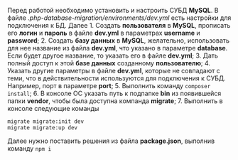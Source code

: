 Перед работой необходимо установить и настроить СУБД **MySQL**. В файле *.php-database-migration/environments/dev.yml* есть настройки для подключения к БД. Далее
	1. Создать **пользователя** в **MySQL**, прописать его **логин** и **пароль** в файле **dev.yml** в параметрах **username** и **password**;
	2. Создать **базу данных** в **MySQL**, желательно, использовать для нее название из файла **dev.yml**, что указано в параметре **database**. Если будет другое название, то указать его в файле **dev.yml**;
	3. Дать полный доступ к этой **базе данных** созданному **пользователю**;
	4. Указать другие параметры в файле **dev.yml**, которые не совпадают с теми, что в действительности используются для подключения к СУБД. Например, порт в параметре **port**;
	5. Выполнить команду `composer install`;
	6. В консоле ОС указать путь к подпапке **bin** из появившейся папки **vendor**, чтобы была доступна компанда **migrate**;
	7. Выполнить в консоле следующие команды
```
migrate migrate:init dev
migrate migrate:up dev
```

Далее нужно поставить решения из файла **package.json**, выполнив команду `npm i`